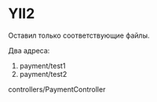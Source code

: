 # YII2

Оставил только соответствующие файлы.

Два адреса:
1) payment/test1
2) payment/test2

controllers/PaymentController
